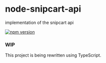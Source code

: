 # node-snipcart-api

implementation of the snipcart api

[![npm version](https://badge.fury.io/js/snipcart-api.svg)](https://badge.fury.io/js/snipcart-api)

### WIP

This project is being rewritten using TypeScript.
